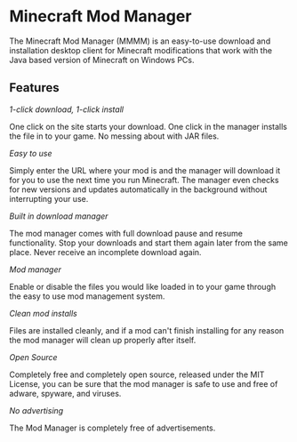# Minecraft Mod Manager

The Minecraft Mod Manager (MMMM) is an easy-to-use download and installation desktop client for Minecraft modifications that work with the Java based version of Minecraft on Windows PCs.

## Features

*1-click download, 1-click install*

One click on the site starts your download. One click in the manager installs the file in to your game. No messing about with JAR files.

*Easy to use*

Simply enter the URL where your mod is and the manager will download it for you to use the next time you run Minecraft. The manager even checks for new versions and updates automatically in the background without interrupting your use.

*Built in download manager*

The mod manager comes with full download pause and resume functionality. Stop your downloads and start them again later from the same place. Never receive an incomplete download again.

*Mod manager*

Enable or disable the files you would like loaded in to your game through the easy to use mod management system.

*Clean mod installs*

Files are installed cleanly, and if a mod can't finish installing for any reason the mod manager will clean up properly after itself.

*Open Source*

Completely free and completely open source, released under the MIT License, you can be sure that the mod manager is safe to use and free of adware, spyware, and viruses.

*No advertising*

The Mod Manager is completely free of advertisements.
